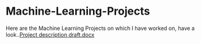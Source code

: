 # Machine-Learning-Projects
Here are the Machine Learning Projects on which I have worked on, have a look..[Project description draft.docx](https://github.com/rupeshnerkar11/Machine-Learning-Projects/files/7135688/Project.description.draft.docx)

